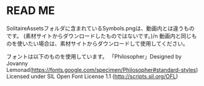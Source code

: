 # READ ME

SolitaireAssetsフォルダに含まれているSymbols.pngは、動画内とは違うものです。
(素材サイトからダウンロードしたものではないです。)/n
動画内と同じものを使いたい場合は、素材サイトからダウンロードして使用してください。

フォントは以下のものを使用しています。
「Philosopher」Designed by Jovanny Lemonad(https://fonts.google.com/specimen/Philosopher#standard-styles)
Licensed under SIL Open Font License 1.1 (http://scripts.sil.org/OFL)
